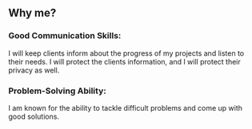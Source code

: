 ## Why me?

### Good Communication Skills: 
I will keep clients inform about the progress of my projects and listen to their needs. I will protect the clients information, and I will protect their privacy as well. 

### Problem-Solving Ability: 
I am known for the ability to tackle difficult problems and come up with good solutions.
